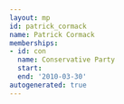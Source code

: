 ```yaml
---
layout: mp
id: patrick_cormack
name: Patrick Cormack
memberships:
- id: con
  name: Conservative Party
  start: 
  end: '2010-03-30'
autogenerated: true
---
```

